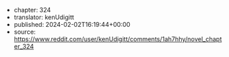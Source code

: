 - chapter: 324
- translator: kenUdigitt
- published: 2024-02-02T16:19:44+00:00
- source: https://www.reddit.com/user/kenUdigitt/comments/1ah7hhy/novel_chapter_324
